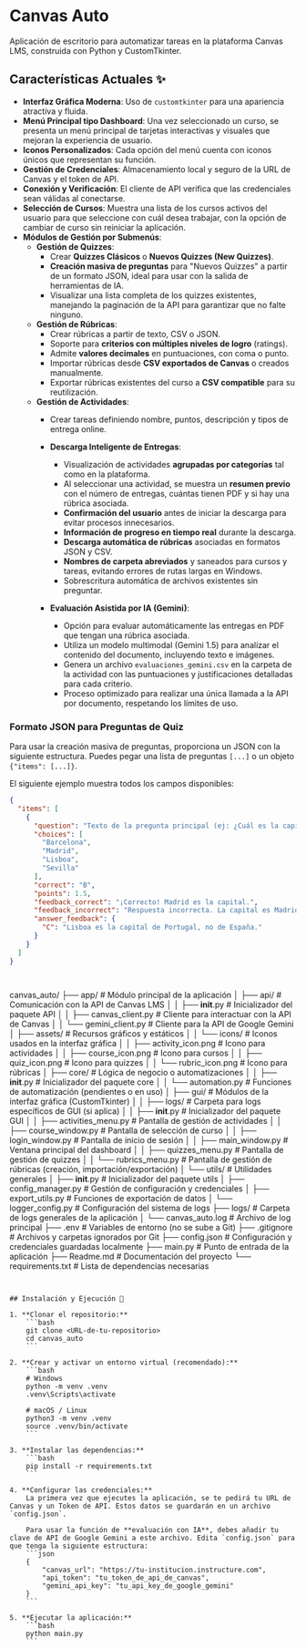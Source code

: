 # Canvas Auto

Aplicación de escritorio para automatizar tareas en la plataforma Canvas LMS, construida con Python y CustomTkinter.

## Características Actuales ✨

* **Interfaz Gráfica Moderna**: Uso de `customtkinter` para una apariencia atractiva y fluida.
* **Menú Principal tipo Dashboard**: Una vez seleccionado un curso, se presenta un menú principal de tarjetas interactivas y visuales que mejoran la experiencia de usuario.
* **Iconos Personalizados**: Cada opción del menú cuenta con iconos únicos que representan su función.
* **Gestión de Credenciales**: Almacenamiento local y seguro de la URL de Canvas y el token de API.
* **Conexión y Verificación**: El cliente de API verifica que las credenciales sean válidas al conectarse.
* **Selección de Cursos**: Muestra una lista de los cursos activos del usuario para que seleccione con cuál desea trabajar, con la opción de cambiar de curso sin reiniciar la aplicación.
* **Módulos de Gestión por Submenús**:
    * **Gestión de Quizzes**:
        -   Crear **Quizzes Clásicos** o **Nuevos Quizzes (New Quizzes)**.
        -   **Creación masiva de preguntas** para "Nuevos Quizzes" a partir de un formato JSON, ideal para usar con la salida de herramientas de IA.
        -   Visualizar una lista completa de los quizzes existentes, manejando la paginación de la API para garantizar que no falte ninguno.
    * **Gestión de Rúbricas**:
        -   Crear rúbricas a partir de texto, CSV o JSON.
        -   Soporte para **criterios con múltiples niveles de logro** (ratings).
        -   Admite **valores decimales** en puntuaciones, con coma o punto.
        -   Importar rúbricas desde **CSV exportados de Canvas** o creados manualmente.
        -   Exportar rúbricas existentes del curso a **CSV compatible** para su reutilización.
    * **Gestión de Actividades**:
        -   Crear tareas definiendo nombre, puntos, descripción y tipos de entrega online.
        -   **Descarga Inteligente de Entregas**:
            -   Visualización de actividades **agrupadas por categorías** tal como en la plataforma.
            -   Al seleccionar una actividad, se muestra un **resumen previo** con el número de entregas, cuántas tienen PDF y si hay una rúbrica asociada.
            -   **Confirmación del usuario** antes de iniciar la descarga para evitar procesos innecesarios.
            -   **Información de progreso en tiempo real** durante la descarga.
            -   **Descarga automática de rúbricas** asociadas en formatos JSON y CSV.
            -   **Nombres de carpeta abreviados** y saneados para cursos y tareas, evitando errores de rutas largas en Windows.
            -   Sobrescritura automática de archivos existentes sin preguntar.

        -   **Evaluación Asistida por IA (Gemini)**:
            -   Opción para evaluar automáticamente las entregas en PDF que tengan una rúbrica asociada.
            -   Utiliza un modelo multimodal (Gemini 1.5) para analizar el contenido del documento, incluyendo texto e imágenes.
            -   Genera un archivo `evaluaciones_gemini.csv` en la carpeta de la actividad con las puntuaciones y justificaciones detalladas para cada criterio.
            -   Proceso optimizado para realizar una única llamada a la API por documento, respetando los límites de uso.
### Formato JSON para Preguntas de Quiz

Para usar la creación masiva de preguntas, proporciona un JSON con la siguiente estructura. Puedes pegar una lista de preguntas `[...]` o un objeto `{"items": [...]}`.

El siguiente ejemplo muestra todos los campos disponibles:

```json
{
  "items": [
    {
      "question": "Texto de la pregunta principal (ej: ¿Cuál es la capital de España?)",
      "choices": [
        "Barcelona",
        "Madrid",
        "Lisboa",
        "Sevilla"
      ],
      "correct": "B",
      "points": 1.5,
      "feedback_correct": "¡Correcto! Madrid es la capital.",
      "feedback_incorrect": "Respuesta incorrecta. La capital es Madrid.",
      "answer_feedback": {
        "C": "Lisboa es la capital de Portugal, no de España."
      }
    }
  ]
}




```
canvas_auto/
├── app/                    # Módulo principal de la aplicación
│ ├── api/                  # Comunicación con la API de Canvas LMS
│ │ ├── __init__.py         # Inicializador del paquete API
│ │ ├── canvas_client.py    # Cliente para interactuar con la API de Canvas
│ │ └── gemini_client.py    # Cliente para la API de Google Gemini
│ ├── assets/               # Recursos gráficos y estáticos
│ │ └── icons/              # Iconos usados en la interfaz gráfica
│ │ ├── activity_icon.png   # Icono para actividades
│ │ ├── course_icon.png     # Icono para cursos
│ │ ├── quiz_icon.png       # Icono para quizzes
│ │ └── rubric_icon.png     # Icono para rúbricas
│ ├── core/                 # Lógica de negocio o automatizaciones
│ │ ├── __init__.py         # Inicializador del paquete core
│ │ └── automation.py       # Funciones de automatización (pendientes o en uso)
│ ├── gui/                  # Módulos de la interfaz gráfica (CustomTkinter)
│ │ ├── logs/               # Carpeta para logs específicos de GUI (si aplica)
│ │ ├── __init__.py         # Inicializador del paquete GUI
│ │ ├── activities_menu.py  # Pantalla de gestión de actividades
│ │ ├── course_window.py    # Pantalla de selección de curso
│ │ ├── login_window.py     # Pantalla de inicio de sesión
│ │ ├── main_window.py      # Ventana principal del dashboard
│ │ ├── quizzes_menu.py     # Pantalla de gestión de quizzes
│ │ └── rubrics_menu.py     # Pantalla de gestión de rúbricas (creación, importación/exportación)
│ └── utils/                # Utilidades generales
│ ├── __init__.py           # Inicializador del paquete utils
│ ├── config_manager.py     # Gestión de configuración y credenciales
│ ├── export_utils.py       # Funciones de exportación de datos
│ └── logger_config.py      # Configuración del sistema de logs
├── logs/                   # Carpeta de logs generales de la aplicación
│ └── canvas_auto.log       # Archivo de log principal
├── .env                    # Variables de entorno (no se sube a Git)
├── .gitignore              # Archivos y carpetas ignorados por Git
├── config.json             # Configuración y credenciales guardadas localmente
├── main.py                 # Punto de entrada de la aplicación
├── Readme.md               # Documentación del proyecto
└── requirements.txt        # Lista de dependencias necesarias
```


## Instalación y Ejecución 🚀

1. **Clonar el repositorio:**
    ```bash
    git clone <URL-de-tu-repositorio>
    cd canvas_auto
    ```

2. **Crear y activar un entorno virtual (recomendado):**
    ```bash
    # Windows
    python -m venv .venv
    .venv\Scripts\activate

    # macOS / Linux
    python3 -m venv .venv
    source .venv/bin/activate
    ```

3. **Instalar las dependencias:**
    ```bash
    pip install -r requirements.txt
    ```

4. **Configurar las credenciales:**
    La primera vez que ejecutes la aplicación, se te pedirá tu URL de Canvas y un Token de API. Estos datos se guardarán en un archivo `config.json`.

    Para usar la función de **evaluación con IA**, debes añadir tu clave de API de Google Gemini a este archivo. Edita `config.json` para que tenga la siguiente estructura:
    ```json
    {
        "canvas_url": "https://tu-institucion.instructure.com",
        "api_token": "tu_token_de_api_de_canvas",
        "gemini_api_key": "tu_api_key_de_google_gemini"
    }
    ```

5. **Ejecutar la aplicación:**
    ```bash
    python main.py
    ```
